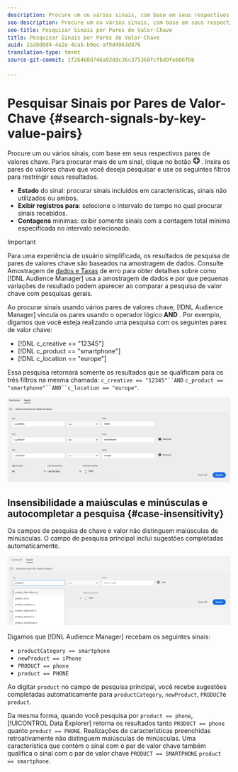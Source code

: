 ```yaml
---
description: Procure um ou vários sinais, com base em seus respectivos pares de valores chave.
seo-description: Procure um ou vários sinais, com base em seus respectivos pares de valores chave.
seo-title: Pesquisar Sinais por Pares de Valor-Chave
title: Pesquisar Sinais por Pares de Valor-Chave
uuid: 2a38d0d4-4a2e-4ca5-b9ec-af9d4963d876
translation-type: tm+mt
source-git-commit: 1f26460d746a93ddc36c375360fcfbd9feb06fbb

---
```



# Pesquisar Sinais por Pares de Valor-Chave {#search-signals-by-key-value-pairs}

Procure um ou vários sinais, com base em seus respectivos pares de valores chave.
Para procurar mais de um sinal, clique no botão ![Adicionar](assets/icon_add.png) . Insira os pares de valores chave que você deseja pesquisar e use os seguintes filtros para restringir seus resultados.

* **Estado** do sinal: procurar sinais incluídos em características, sinais não utilizados ou ambos.
* **Exibir registros para**: selecione o intervalo de tempo no qual procurar sinais recebidos.
* **Contagens** mínimas: exibir somente sinais com a contagem total mínima especificada no intervalo selecionado.

>[!IMPORTANT]
>
>Para uma experiência de usuário simplificada, os resultados de pesquisa de pares de valores chave são baseados na amostragem de dados. Consulte Amostragem de [dados e Taxas](/help/using/reporting/report-sampling.md) de erro para obter detalhes sobre como [!DNL Audience Manager] usa a amostragem de dados e por que pequenas variações de resultado podem aparecer ao comparar a pesquisa de valor chave com pesquisas gerais.

Ao procurar sinais usando vários pares de valores chave, [!DNL Audience Manager] vincula os pares usando o operador lógico **AND** . Por exemplo, digamos que você esteja realizando uma pesquisa com os seguintes pares de valor chave:

* [!DNL c_creative == "12345"]
* [!DNL c_product == "smartphone"]
* [!DNL c_location == "europe"]

Essa pesquisa retornará somente os resultados que se qualificam para os três filtros na mesma chamada: `c_creative == "12345"``AND` `c_product == "smartphone"``AND``c_location == "europe"`.

![](assets/signals-search.png)

## Insensibilidade a maiúsculas e minúsculas e autocompletar a pesquisa {#case-insensitivity}

Os campos de pesquisa de chave e valor não distinguem maiúsculas de minúsculas. O campo de pesquisa principal inclui sugestões completadas automaticamente.

![](assets/signal-search-suggestions.png)

Digamos que [!DNL Audience Manager] recebam os seguintes sinais:

* `productCategory == smartphone`
* `newProduct == iPhone`
* `PRODUCT == phone`
* `product == PHONE`

Ao digitar `product` no campo de pesquisa principal, você recebe sugestões completadas automaticamente para `productCategory`, `newProduct`, `PRODUCT`e `product`.

Da mesma forma, quando você pesquisa por `product == phone`, [!UICONTROL Data Explorer] retorna os resultados tanto `PRODUCT == phone` quanto `product == PHONE`.
Realizações de características preenchidas retroativamente não distinguem maiúsculas de minúsculas. Uma característica que contém o sinal com o par de valor chave também qualifica o sinal com o par de valor chave `PRODUCT == SMARTPHONE` `product == smartphone`.